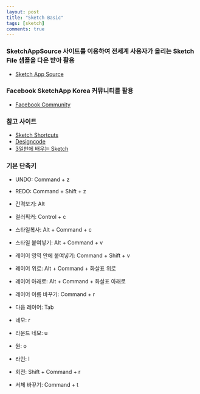 ```yaml
---
layout: post
title: "Sketch Basic"
tags: [sketch]
comments: true
---
```


### SketchAppSource 사이트를 이용하여 전세계 사용자가 올리는 Sketch File 샘플을 다운 받아 활용
- [Sketch App Source](https://www.sketchappsources.com/)

### Facebook SketchApp Korea 커뮤니티를 활용
- [Facebook Community](https://www.facebook.com/groups/sketchappkorea/)

### 참고 사이트
- [Sketch Shortcuts](http://sketchshortcuts.com/)
- [Designcode](https://designcode.io/)
- [3일만에 배우는 Sketch](https://www.edwith.org/)

### 기본 단축키
- UNDO: Command + z
- REDO: Command + Shift + z
- 간격보기: Alt

- 컬러픽커: Control + c

- 스타일복사: Alt + Command + c
- 스타일 붙여넣기: Alt + Command + v
- 레이어 영역 안에 붙여넣기: Command + Shift + v

- 레이어 위로: Alt + Command + 화살표 위로
- 레이어 아래로: Alt + Command + 화살표 아래로
- 레이어 이름 바꾸기: Command + r
- 다음 레이어: Tab

- 네모: r
- 라운드 네모: u
- 원: o
- 라인: l

- 회전: Shift + Command + r
- 서체 바꾸기: Command + t

